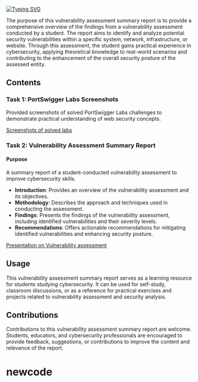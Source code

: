 
[![Typing SVG](https://readme-typing-svg.herokuapp.com?font=Fira+Code&weight=600&size=31&duration=5000&pause=1000&color=164B63&multiline=true&width=800&height=100&lines=Web+exploitation+labs+;with+Vulnerability+Assessment)](https://git.io/typing-svg)

The purpose of this vulnerability assessment summary report is to provide a comprehensive overview of the findings from a vulnerability assessment conducted by a student. The report aims to identify and analyze potential security vulnerabilities within a specific system, network, infrastructure, or website. Through this assessment, the student gains practical experience in cybersecurity, applying theoretical knowledge to real-world scenarios and contributing to the enhancement of the overall security posture of the assessed entity.

## Contents

### Task 1: PortSwigger Labs Screenshots

Provided screenshots of solved PortSwigger Labs challenges to demonstrate practical understanding of web security concepts.

 [Screenshots of solved labs](https://github.com/patil-ambika/Web_expolitation_labs_with_vulnerability_assessment/files/14971390/pdf24_images_merged.pdf)
 
### Task 2: Vulnerability Assessment Summary Report

#### Purpose
A summary report of a student-conducted vulnerability assessment to improve cybersecurity skills.

* **Introduction**: Provides an overview of the vulnerability assessment and its objectives. 
* **Methodology**: Describes the approach and techniques used in conducting the assessment.
* **Findings**: Presents the findings of the vulnerability assessment, including identified vulnerabilities and their severity levels. 
* **Recommendations**: Offers actionable recommendations for mitigating identified vulnerabilities and enhancing security posture.

[Presentation on Vulnerability assessment](https://slidesgo.com/editor?template=9bf4d7dd-44e9-426b-9ed0-8289d8469908)

## Usage

This vulnerability assessment summary report serves as a learning resource for students studying cybersecurity. It can be used for self-study, classroom discussions, or as a reference for practical exercises and projects related to vulnerability assessment and security analysis.

## Contributions

Contributions to this vulnerability assessment summary report are welcome. Students, educators, and cybersecurity professionals are encouraged to provide feedback, suggestions, or contributions to improve the content and relevance of the report.

# newcode

